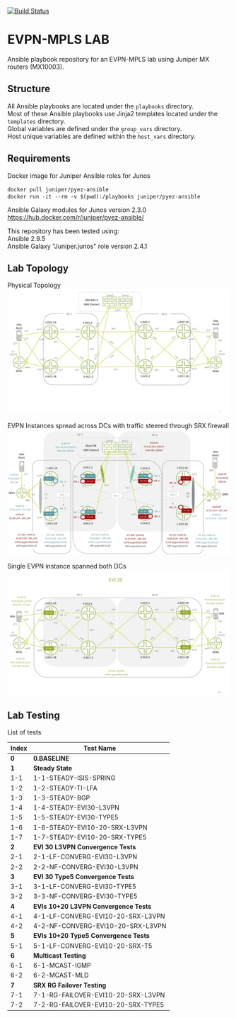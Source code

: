 [![Build Status](https://travis-ci.org/tplisson/evpn-mpls-lab.svg?branch=master)](https://travis-ci.org/tplisson/evpn-mpls-lab)

# EVPN-MPLS LAB
Ansible playbook repository for an EVPN-MPLS lab using Juniper MX routers (MX10003).

## Structure
All Ansible playbooks are located under the `playbooks` directory.\
Most of these Ansible playbooks use Jinja2 templates located under the `templates` directory.\
Global variables are defined under the `group_vars` directory.\
Host unique variables are defined within the `host_vars` directory.

## Requirements
Docker image for Juniper Ansible roles for Junos
```
docker pull juniper/pyez-ansible
docker run -it --rm -v $(pwd):/playbooks juniper/pyez-ansible
```
Ansible Galaxy modules for Junos version 2.3.0\
https://hub.docker.com/r/juniper/pyez-ansible/

This repository has been tested using:\
Ansible 2.9.5\
Ansible Galaxy "Juniper.junos" role  version 2.4.1


## Lab Topology
Physical Topology
![Image1 of lab topology](https://github.com/tplisson/evpn-mpls-lab/blob/master/lab-topology-1.jpg)

EVPN Instances spread across DCs with traffic steered through SRX firewall
![Image2 of lab topology](https://github.com/tplisson/evpn-mpls-lab/blob/master/lab-topology-2.jpg)

Single EVPN instance spanned both DCs
![Image2 of lab topology](https://github.com/tplisson/evpn-mpls-lab/blob/master/lab-topology-3.jpg)

## Lab Testing
List of tests

Index	| Test Name
--- | --- 
**0** | **0.BASELINE**
**1**	| **Steady State**
1-1	| 1-1-STEADY-ISIS-SPRING
1-2	| 1-2-STEADY-TI-LFA
1-3	| 1-3-STEADY-BGP
1-4	| 1-4-STEADY-EVI30-L3VPN
1-5	| 1-5-STEADY-EVI30-TYPE5
1-6	| 1-6-STEADY-EVI10-20-SRX-L3VPN
1-7	| 1-7-STEADY-EVI10-20-SRX-TYPE5
**2**	| **EVI 30 L3VPN Convergence Tests**
2-1	| 	2-1-LF-CONVERG-EVI30-L3VPN
2-2	| 	2-2-NF-CONVERG-EVI30-L3VPN
**3** |	**EVI 30 Type5 Convergence Tests**
3-1	| 	3-1-LF-CONVERG-EVI30-TYPE5
3-2	| 	3-3-NF-CONVERG-EVI30-TYPE5
**4** |	**EVIs 10+20 L3VPN Convergence Tests**
4-1	| 	4-1-LF-CONVERG-EVI10-20-SRX-L3VPN
4-2	| 	4-2-NF-CONVERG-EVI10-20-SRX-L3VPN
**5** |	**EVIs 10+20 Type5 Convergence Tests**
5-1	| 	5-1-LF-CONVERG-EVI10-20-SRX-T5
**6** |	**Multicast Testing**
6-1	| 	6-1-MCAST-IGMP
6-2	| 	6-2-MCAST-MLD
**7** |	**SRX RG Failover Testing**
7-1 |   7-1-RG-FAILOVER-EVI10-20-SRX-L3VPN
7-2 |   7-2-RG-FAILOVER-EVI10-20-SRX-TYPE5
